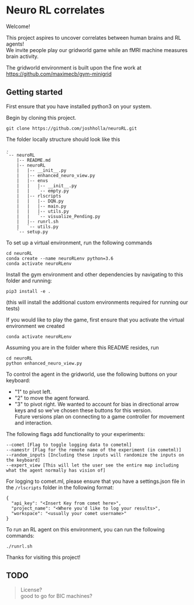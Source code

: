 # Neuro RL correlates

Welcome!

This project aspires to uncover correlates between human brains and RL agents!  
We invite people play our gridworld game while an fMRI machine measures brain activity.  

The gridworld environment is built upon the fine work at https://github.com/maximecb/gym-minigrid

## Getting started
First ensure that you have installed python3 on your system.   

Begin by cloning this project. 
```
git clone https://github.com/joshholla/neuroRL.git 
```

The folder locally structure should look like this

```
.
`-- neuroRL
    |-- README.md
    |-- neuroRL
    |   |-- __init__.py
    |   |-- enhanced_neuro_view.py
    |   |-- envs
    |   |   |-- __init__.py
    |   |   `-- empty.py
    |   |-- rlscripts
    |   |   |-- DQN.py
    |   |   |-- main.py
    |   |   |-- utils.py
    |   |   `-- visualize_Pending.py
    |   |-- runrl.sh
    |   `-- utils.py
    `-- setup.py
```
To set up a virtual environment, run the following commands

```
cd neuroRL
conda create --name neuroRLenv python=3.6
conda activate neuroRLenv

```

Install the gym environment and other dependencies by navigating to this folder and running:
```
pip3 install -e .
```
(this will install the additional custom environments required for running our tests)  

If you would like to play the game, first ensure that you activate the virtual environment we created 
```
conda activate neuroRLenv
```
Assuming you are in the folder where this README resides, run 

```
cd neuroRL
python enhanced_neuro_view.py
```

To control the agent in the gridworld, use the following buttons on your keyboard:

- "1" to pivot left.
- "2" to move the agent forward.
- "3" to pivot right.
We wanted to account for bias in directional arrow keys and so we've chosen these buttons for this version.  
Future versions plan on connecting to a game controller for movement and interaction.  

The following flags add functionality to your experiments: 
```
--comet [Flag to toggle logging data to cometml]  
--namestr [Flag for the remote name of the experiment (in cometml)]  
--random_inputs [Including these inputs will randomize the inputs on the keyboard]  
--expert_view [This will let the user see the entire map including what the agent normally has vision of]  
```

For logging to comet.ml, please ensure that you have a settings.json file in the `/rlscripts` folder in the following format:
```
{
  "api_key": "<Insert Key from comet here>",
  "project_name": "<Where you'd like to log your results>",
  "workspace": "<usually your comet username>"
}
```

To run an RL agent on this environment, you can run the following commands:
```
./runrl.sh
```

Thanks for visiting this project!


## TODO
> License?  
> good to go for BIC machines?  

